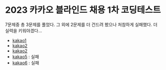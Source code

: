# 2023 카카오 블라인드 채용 1차 코딩테스트
7문제중 총 3문제를 풀었다. 그 외에 2문제를 더 건드려 봤으나 처참하게 실패했다. 더 실력을 키워야겠다...

* [kakao1](./kakao1.py)
* [kakao2](./kakao2.py)
* [kakao2](./kakao3.py)
* [kakao5](./kakao5.py) : 실패
* [kakao6](./kakao6.py) : 실패